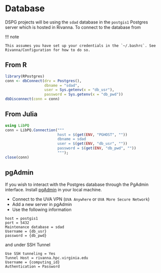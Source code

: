 # Database

DSPG projects will be using the `sdad` database in the `postgis1` Postgres server which is hosted in Rivanna. To connect to the database from

!!! note

    This assumes you have set up your credentials in the `~/.bashrc`. See Rivanna/Configuration for how to do so.

## From R

```R
library(RPostgres)
conn <- dbConnect(drv = Postgres(),
                  dbname = "sdad",
                  user = Sys.getenv(x = "db_usr"),
                  password = Sys.getenv(x = "db_pwd"))
dbDisconnect(conn = conn)
```

## From Julia

```julia
using LibPQ
conn = LibPQ.Connection("""
                        host = $(get(ENV, "PGHOST", ""))
                        dbname = sdad
                        user = $(get(ENV, "db_usr", ""))
                        password = $(get(ENV, "db_pwd", ""))
                        """);
close(conn)
```

## pgAdmin

If you wish to interact with the Postgres database through the PgAdmin interface. Install [pgAdmin](https://www.pgadmin.org/download/) in your local machine.

- Connect to the UVA VPN (`UVA Anywhere` or `UVA More Secure Network`)
- Add a new server in pgAdmin
- Use the following information
```
host = postgis1
port = 5432
Maintenance database = sdad
Username = {db_usr}
password = {db_pwd}
```
and under SSH Tunnel
```
Use SSH tunneling = Yes
Tunnel Host = rivanna.hpc.virginia.edu
Username = {computing_id}
Authentication = Password
```
